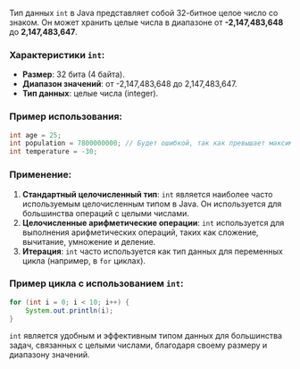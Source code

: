 Тип данных `int` в Java представляет собой 32-битное целое число со знаком. Он может хранить целые числа в диапазоне от **-2,147,483,648** до **2,147,483,647**.

### Характеристики `int`:
- **Размер**: 32 бита (4 байта).
- **Диапазон значений**: от -2,147,483,648 до 2,147,483,647.
- **Тип данных**: целые числа (integer).

### Пример использования:
```java
int age = 25;
int population = 7800000000; // Будет ошибкой, так как превышает максимальное значение int.
int temperature = -30;
```

### Применение:
1. **Стандартный целочисленный тип**: `int` является наиболее часто используемым целочисленным типом в Java. Он используется для большинства операций с целыми числами.
2. **Целочисленные арифметические операции**: `int` используется для выполнения арифметических операций, таких как сложение, вычитание, умножение и деление.
3. **Итерация**: `int` часто используется как тип данных для переменных цикла (например, в `for` циклах).

### Пример цикла с использованием `int`:
```java
for (int i = 0; i < 10; i++) {
    System.out.println(i);
}
```

`int` является удобным и эффективным типом данных для большинства задач, связанных с целыми числами, благодаря своему размеру и диапазону значений.